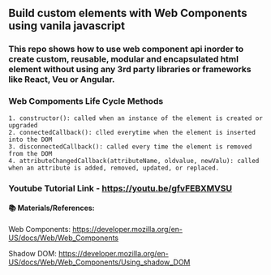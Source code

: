 ## Build custom elements with Web Components using vanila javascript

### This repo shows how to use web component api inorder to create custom, reusable, modular and encapsulated html element without using any 3rd party libraries or frameworks like React, Veu or Angular.

### Web Compoments Life Cycle Methods
    1. constructor(): called when an instance of the element is created or upgraded
    2. connectedCallback(): clled everytime when the element is inserted into the DOM
    3. disconnectedCallback(): called every time the element is removed from the DOM
    4. attributeChangedCallback(attributeName, oldvalue, newValu): called when an attribute is added, removed, updated, or replaced.




### Youtube Tutorial Link - https://youtu.be/gfvFEBXMVSU

#### 📚 Materials/References:

Web Components: https://developer.mozilla.org/en-US/docs/Web/Web_Components

Shadow DOM: https://developer.mozilla.org/en-US/docs/Web/Web_Components/Using_shadow_DOM
